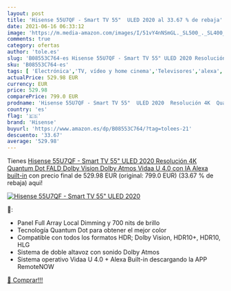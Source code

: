 ```yaml
---
layout: post
title: 'Hisense 55U7QF - Smart TV 55"  ULED 2020 al 33.67 % de rebaja'
date: 2021-06-16 06:33:12
image: 'https://m.media-amazon.com/images/I/51vY4nNSmGL._SL500_._SL400_.jpg'
comments: true
category: ofertas
author: 'tole.es'
slug: 'B08553C764-es Hisense 55U7QF - Smart TV 55" ULED 2020 Resolución 4K...'
sku: 'B08553C764-es'
tags: [ 'Electrónica','TV, vídeo y home cinema','Televisores','alexa','hisense', ]
actualPrice: 529.98 EUR
currency: EUR
price: 529.98
comparePrice: 799.0 EUR
prodname: 'Hisense 55U7QF - Smart TV 55"  ULED 2020  Resolución 4K  Quantum Dot  FALD  Dolby Vision  Dolby Atmos  Vidaa U 4.0 con IA  Alexa built-in'
country: 'es'
flag: '🇪🇸'
brand: 'Hisense'
buyurl: 'https://www.amazon.es/dp/B08553C764/?tag=tolees-21'
descuento: '33.67'
average: '529.98'
---
```


Tienes [Hisense 55U7QF - Smart TV 55"  ULED 2020  Resolución 4K  Quantum Dot  FALD  Dolby Vision  Dolby Atmos  Vidaa U 4.0 con IA  Alexa built-in](https://www.amazon.es/dp/B08553C764/?tag=tolees-21) con precio final de  529.98 EUR (original: 799.0 EUR) (33.67 %  de rebaja) aqui!

[![Hisense 55U7QF - Smart TV 55"  ULED 2020](https://m.media-amazon.com/images/I/51vY4nNSmGL._SL500_._SL400_.jpg)](https://www.amazon.es/dp/B08553C764/?tag=tolees-21)

🔎:

- Panel Full Array Local Dimming y 700 nits de brillo
- Tecnología Quantum Dot para obtener el mejor color
- Compatible con todos los formatos HDR; Dolby Vision, HDR10+, HDR10, HLG
- Sistema de doble altavoz con sonido Dolby Atmos
- Sistema operativo Vidaa U 4.0 + Alexa Built-in descargando la APP RemoteNOW

[🛒 Comprar!!!](https://www.amazon.es/dp/B08553C764/?tag=tolees-21)
